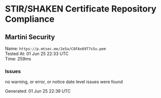 # STIR/SHAKEN Certificate Repository Compliance

## Martini Security

Name: `https://p.mtsec.me/2e5a/C8FAx69T7s5u.pem`\
Tested At: 01 Jun 25 22:33 UTC\
Time: 259ms

### Issues

no warning, or error, or notice date level issues were found

Generated: 01 Jun 25 22:39 UTC